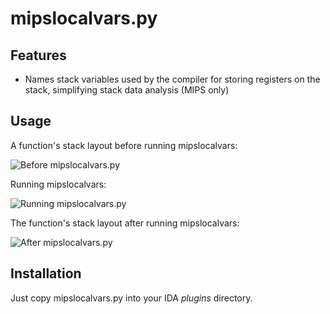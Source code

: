 mipslocalvars.py
================

Features
--------

  * Names stack variables used by the compiler for storing registers on the stack, simplifying stack data analysis (MIPS only)

Usage
-----

A function's stack layout before running mipslocalvars:

![Before mipslocalvars.py](https://github.com/tacnetsol/ida/blob/master/images/before_mipslocalvars.png)

Running mipslocalvars:

![Running mipslocalvars.py](https://github.com/tacnetsol/ida/blob/master/images/how_to_run_mipslocalvars.png)

The function's stack layout after running mipslocalvars:

![After mipslocalvars.py](https://github.com/tacnetsol/ida/blob/master/images/after_mipslocalvars.png)

Installation
------------

Just copy mipslocalvars.py into your IDA *plugins* directory.
